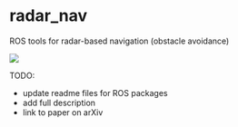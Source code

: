 # radar_nav
ROS tools for radar-based navigation (obstacle avoidance)


![](Tests_Demos/test6.gif)

TODO: 
- update readme files for ROS packages
- add full description 
- link to paper on arXiv

